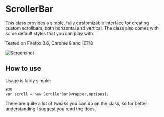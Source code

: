 ScrollerBar
===========
This class provides a simple, fully customizable interface for creating custom scrollbars, both horizontal and vertical.
The class also comes with some default styles that you can play with.

Tested on Firefox 3.6, Chrome 8 and IE7/8

![Screenshot](https://github.com/arieh/ScrollBar/raw/master/screen.png)


How to use
----------
Usage is fairly simple:

    #JS
    var scroll = new ScrollerBar(wrapper,options);
    
There are quite a lot of tweaks you can do on the class, so for better understanding I suggest you read the docs.
